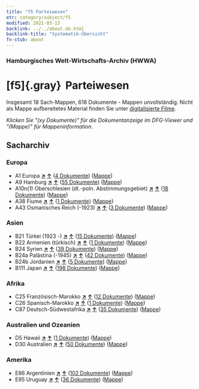 ```yaml
---
title: "f5 Parteiwesen"
etr: category/subject/f5
modified: 2021-03-13
backlink: ../../about.de.html
backlink-title: "Systematik-Übersicht"
fn-stub: about
---
```


### Hamburgisches Welt-Wirtschafts-Archiv (HWWA)
# [f5]{.gray}&#8201; Parteiwesen&#160; 




Insgesamt 18 Sach-Mappen, 618 Dokumente - Mappen unvollständig.
Nicht als Mappe aufbereitetes Material finden Sie unter [digitalisierte Filme](/film/h1_sh).

_Klicken Sie "(xy Dokumente)" für die Dokumentanzeige im DFG-Viewer und "(Mappe)" für Mappeninformation._

## Sacharchiv




### Europa

- A1 Europa [**&nearr;**](../../../geo/i/140892/about.de.html "Europa (alle Mappen)") [**&uarr;**](../../../geo/about.de.html#A1 "Ländersystematik") (<a href="https://pm20.zbw.eu/dfgview/sh/140892,144395" title="über: Europa : Parteiwesen" target="_blank">4 Dokumente</a>) ([Mappe](http://purl.org/pressemappe20/folder/sh/140892,144395))
- A9 Hamburg [**&nearr;**](../../../geo/i/140905/about.de.html "Hamburg (alle Mappen)") [**&uarr;**](../../../geo/about.de.html#A9 "Ländersystematik") (<a href="https://pm20.zbw.eu/dfgview/sh/140905,144395" title="über: Hamburg : Parteiwesen" target="_blank">55 Dokumente</a>) ([Mappe](http://purl.org/pressemappe20/folder/sh/140905,144395))
- A10n(1) Oberschlesien (dt.-poln. Abstimmungsgebiet) [**&nearr;**](../../../geo/i/140948/about.de.html "Oberschlesien (dt.-poln. Abstimmungsgebiet) (alle Mappen)") [**&uarr;**](../../../geo/about.de.html#A10n(1) "Ländersystematik") (<a href="https://pm20.zbw.eu/dfgview/sh/140948,144395" title="über: Oberschlesien (dt.-poln. Abstimmungsgebiet) : Parteiwesen" target="_blank">18 Dokumente</a>) ([Mappe](http://purl.org/pressemappe20/folder/sh/140948,144395))
- A38 Fiume [**&nearr;**](../../../geo/i/141014/about.de.html "Fiume (alle Mappen)") [**&uarr;**](../../../geo/about.de.html#A38 "Ländersystematik") (<a href="https://pm20.zbw.eu/dfgview/sh/141014,144395" title="über: Fiume : Parteiwesen" target="_blank">1 Dokumente</a>) ([Mappe](http://purl.org/pressemappe20/folder/sh/141014,144395))
- A43 Osmanisches Reich (-1923) [**&nearr;**](../../../geo/i/141034/about.de.html "Osmanisches Reich (-1923) (alle Mappen)") [**&uarr;**](../../../geo/about.de.html#A43 "Ländersystematik") (<a href="https://pm20.zbw.eu/dfgview/sh/141034,144395" title="über: Osmanisches Reich (-1923) : Parteiwesen" target="_blank">3 Dokumente</a>) ([Mappe](http://purl.org/pressemappe20/folder/sh/141034,144395))

### Asien

- B21 Türkei (1923 -) [**&nearr;**](../../../geo/i/141111/about.de.html "Türkei (1923 -) (alle Mappen)") [**&uarr;**](../../../geo/about.de.html#B21 "Ländersystematik") (<a href="https://pm20.zbw.eu/dfgview/sh/141111,144395" title="über: Türkei (1923 -) : Parteiwesen" target="_blank">15 Dokumente</a>) ([Mappe](http://purl.org/pressemappe20/folder/sh/141111,144395))
- B22 Armenien (türkisch) [**&nearr;**](../../../geo/i/141112/about.de.html "Armenien (türkisch) (alle Mappen)") [**&uarr;**](../../../geo/about.de.html#B22 "Ländersystematik") (<a href="https://pm20.zbw.eu/dfgview/sh/141112,144395" title="über: Armenien (türkisch) : Parteiwesen" target="_blank">1 Dokumente</a>) ([Mappe](http://purl.org/pressemappe20/folder/sh/141112,144395))
- B24 Syrien [**&nearr;**](../../../geo/i/141114/about.de.html "Syrien (alle Mappen)") [**&uarr;**](../../../geo/about.de.html#B24 "Ländersystematik") (<a href="https://pm20.zbw.eu/dfgview/sh/141114,144395" title="über: Syrien : Parteiwesen" target="_blank">39 Dokumente</a>) ([Mappe](http://purl.org/pressemappe20/folder/sh/141114,144395))
- B24a Palästina (-1945) [**&nearr;**](../../../geo/i/141115/about.de.html "Palästina (-1945) (alle Mappen)") [**&uarr;**](../../../geo/about.de.html#B24a "Ländersystematik") (<a href="https://pm20.zbw.eu/dfgview/sh/141115,144395" title="über: Palästina (-1945) : Parteiwesen" target="_blank">42 Dokumente</a>) ([Mappe](http://purl.org/pressemappe20/folder/sh/141115,144395))
- B24b Jordanien [**&nearr;**](../../../geo/i/141116/about.de.html "Jordanien (alle Mappen)") [**&uarr;**](../../../geo/about.de.html#B24b "Ländersystematik") (<a href="https://pm20.zbw.eu/dfgview/sh/141116,144395" title="über: Jordanien : Parteiwesen" target="_blank">5 Dokumente</a>) ([Mappe](http://purl.org/pressemappe20/folder/sh/141116,144395))
- B111 Japan [**&nearr;**](../../../geo/i/141272/about.de.html "Japan (alle Mappen)") [**&uarr;**](../../../geo/about.de.html#B111 "Ländersystematik") (<a href="https://pm20.zbw.eu/dfgview/sh/141272,144395" title="über: Japan : Parteiwesen" target="_blank">198 Dokumente</a>) ([Mappe](http://purl.org/pressemappe20/folder/sh/141272,144395))

### Afrika

- C25 Französisch-Marokko [**&nearr;**](../../../geo/i/141358/about.de.html "Französisch-Marokko (alle Mappen)") [**&uarr;**](../../../geo/about.de.html#C25 "Ländersystematik") (<a href="https://pm20.zbw.eu/dfgview/sh/141358,144395" title="über: Französisch-Marokko : Parteiwesen" target="_blank">12 Dokumente</a>) ([Mappe](http://purl.org/pressemappe20/folder/sh/141358,144395))
- C26 Spanisch-Marokko [**&nearr;**](../../../geo/i/141359/about.de.html "Spanisch-Marokko (alle Mappen)") [**&uarr;**](../../../geo/about.de.html#C26 "Ländersystematik") (<a href="https://pm20.zbw.eu/dfgview/sh/141359,144395" title="über: Spanisch-Marokko : Parteiwesen" target="_blank">1 Dokumente</a>) ([Mappe](http://purl.org/pressemappe20/folder/sh/141359,144395))
- C87 Deutsch-Südwestafrika [**&nearr;**](../../../geo/i/141450/about.de.html "Deutsch-Südwestafrika (alle Mappen)") [**&uarr;**](../../../geo/about.de.html#C87 "Ländersystematik") (<a href="https://pm20.zbw.eu/dfgview/sh/141450,144395" title="über: Deutsch-Südwestafrika : Parteiwesen" target="_blank">35 Dokumente</a>) ([Mappe](http://purl.org/pressemappe20/folder/sh/141450,144395))

### Australien und Ozeanien

- D5 Hawaii [**&nearr;**](../../../geo/i/141595/about.de.html "Hawaii (alle Mappen)") [**&uarr;**](../../../geo/about.de.html#D5 "Ländersystematik") (<a href="https://pm20.zbw.eu/dfgview/sh/141595,144395" title="über: Hawaii : Parteiwesen" target="_blank">1 Dokumente</a>) ([Mappe](http://purl.org/pressemappe20/folder/sh/141595,144395))
- D30 Australien [**&nearr;**](../../../geo/i/141621/about.de.html "Australien (alle Mappen)") [**&uarr;**](../../../geo/about.de.html#D30 "Ländersystematik") (<a href="https://pm20.zbw.eu/dfgview/sh/141621,144395" title="über: Australien : Parteiwesen" target="_blank">50 Dokumente</a>) ([Mappe](http://purl.org/pressemappe20/folder/sh/141621,144395))

### Amerika

- E86 Argentinien [**&nearr;**](../../../geo/i/141692/about.de.html "Argentinien (alle Mappen)") [**&uarr;**](../../../geo/about.de.html#E86 "Ländersystematik") (<a href="https://pm20.zbw.eu/dfgview/sh/141692,144395" title="über: Argentinien : Parteiwesen" target="_blank">102 Dokumente</a>) ([Mappe](http://purl.org/pressemappe20/folder/sh/141692,144395))
- E95 Uruguay [**&nearr;**](../../../geo/i/141695/about.de.html "Uruguay (alle Mappen)") [**&uarr;**](../../../geo/about.de.html#E95 "Ländersystematik") (<a href="https://pm20.zbw.eu/dfgview/sh/141695,144395" title="über: Uruguay : Parteiwesen" target="_blank">36 Dokumente</a>) ([Mappe](http://purl.org/pressemappe20/folder/sh/141695,144395))


